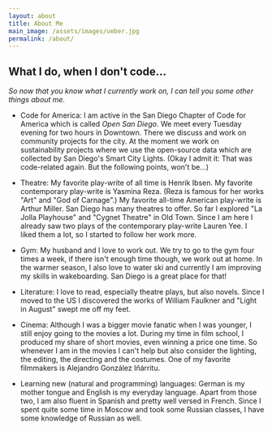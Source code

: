 ```yaml
---
layout: about
title: About Me
main_image: /assets/images/ueber.jpg
permalink: /about/
---
```



## What I do, when I don't code...
*So now that you know what I currently work on, I can tell you some other things about me.*

* Code for America: I am active in the San Diego Chapter of Code for America which is called  *Open San Diego*. We meet every Tuesday evening for two hours in Downtown. There we discuss and work on community projects for the city. At the moment we work on sustainability projects where we use the open-source data which are collected by San Diego's Smart City Lights. (Okay I admit it: That was code-related again. But the following points, won't be...)

* Theatre: My favorite play-write of all time is Henrik Ibsen. My favorite contemporary play-write is Yasmina Reza. (Reza is famous for her works "Art" and "God of Carnage".) My favorite all-time American play-write is Arthur Miller. San Diego has many theatres to offer. So far I explored "La Jolla Playhouse" and "Cygnet Theatre" in Old Town. Since I am here I already saw two plays of the contemporary play-write Lauren Yee. I liked them a lot, so I started to follow her work more. 

* Gym: My husband and I love to work out. We try to go to the gym four times a week, if there isn't enough time though, we work out at home. In the warmer season, I also love to water ski and currently I am improving my skills in wakeboarding. San Diego is a great place for that! 

* Literature: I love to read, especially theatre plays, but also novels. Since I moved to the US I discovered the works of William Faulkner and "Light in August" swept me off my feet. 

* Cinema: Although I was a bigger movie fanatic when I was younger, I still enjoy going to the movies a lot. During my time in film school, I produced my share of short movies, even winning a price one time. So whenever I am in the movies I can't help but also consider the lighting, the editing, the directing and the costumes. One of my favorite filmmakers is Alejandro González Iñárritu. 

* Learning new (natural and programming) languages: German is my mother tongue and English is my everyday language. Apart from those two, I am also fluent in Spanish and pretty well versed in French. Since I spent quite some time in Moscow and took some Russian classes, I have some knowledge of Russian as well. 





